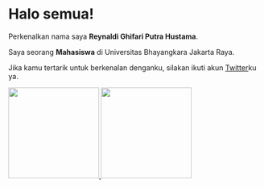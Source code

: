 # Halo semua! 

Perkenalkan nama saya **Reynaldi Ghifari Putra Hustama**.

Saya seorang **Mahasiswa** di Universitas Bhayangkara Jakarta Raya.

Jika kamu tertarik untuk berkenalan denganku, silakan ikuti akun [Twitter](https://twitter.com/niztix)ku ya.

<p align="left">
<a href="https://github.com/Niztix">
  <img height="180em" src="https://github-readme-stats-eight-theta.vercel.app/api?username=gilangadhan&show_icons=true&theme=algolia&include_all_commits=true&count_private=true"/>
  <img height="180em" src="https://github-readme-stats-eight-theta.vercel.app/api/top-langs/?username=gilangadhan&layout=compact&langs_count=8&theme=algolia"/>
</a>
</p>
